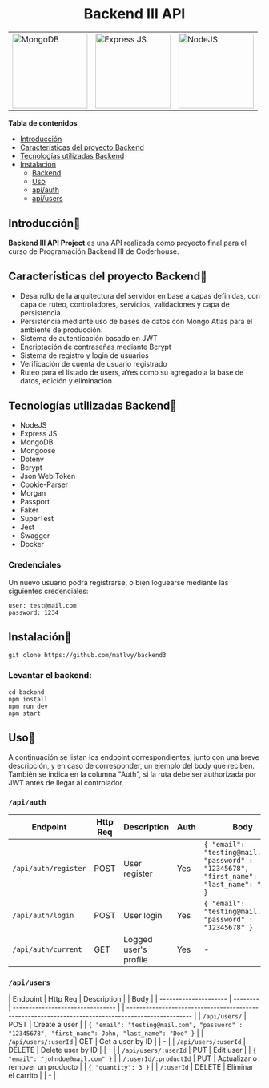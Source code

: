 <div align="center">

# Backend III API

<table class="no-border">
  <tr>
    <td><a href="https://github.com/aregtech/areg-sdk/actions/workflows/msbuild.yml" alt="MS Build"><img src="https://amsilabs.com/wp-content/uploads/2021/01/MongoDB-1.jpg" alt="MongoDB" style="width: 150px;"/></a></td>
    <td><a href="https://expressjs.com/es/"><img src="https://adware-technologies.s3.amazonaws.com/uploads/technology/thumbnail/20/express-js.png" alt="Express JS" style="width: 150px;"/></a></td>
        <td><a href="https://github.com/aregtech/areg-sdk/actions/workflows/codeql-analysis.yml"><img src="https://nodejs.org/static/images/logo.svg" alt="NodeJS" style="width: 150px;"/></a></td>
  </tr>
</table>
</div>

**Tabla de contenidos**

- [Introducción](#introducción)
- [Características del proyecto Backend](#características-del-proyecto-backend)
- [Tecnologías utilizadas Backend](#tecnologías-utilizadas-backend)
- [Instalación](#instalación)
  - [Backend](#levantar-el-backend)
  - [Uso](#uso)
  - [api/auth](#apiauth)
  - [api/users](#apiusers)

## Introducción📌

**Backend III API Project** es una API realizada como proyecto final para el curso de Programación Backend III de Coderhouse.

## Características del proyecto Backend📌

- Desarrollo de la arquitectura del servidor en base a capas definidas, con capa de ruteo, controladores, servicios, validaciones y capa de persistencia.
- Persistencia mediante uso de bases de datos con Mongo Atlas para el ambiente de producción.
- Sistema de autenticación basado en JWT
- Encriptación de contraseñas mediante Bcrypt
- Sistema de registro y login de usuarios
- Verificación de cuenta de usuario registrado
- Ruteo para el listado de users, aYes como su agregado a la base de datos, edición y eliminación

## Tecnologías utilizadas Backend📌

- NodeJS
- Express JS
- MongoDB
- Mongoose
- Dotenv
- Bcrypt
- Json Web Token
- Cookie-Parser
- Morgan
- Passport
- Faker
- SuperTest
- Jest
- Swagger
- Docker

### Credenciales

Un nuevo usuario podra registrarse, o bien loguearse mediante las siguientes credenciales:

```
user: test@mail.com
password: 1234
```

## Instalación📌

```
git clone https://github.com/matlvy/backend3

```

### Levantar el backend:

```
cd backend
npm install
npm run dev
npm start

```

## Uso📌

A continuación se listan los endpoint correspondientes, junto con una breve descripción, y en caso de corresponder, un ejemplo del body que reciben. También se indica en la columna "Auth", si la ruta debe ser authorizada por JWT antes de llegar al controlador.

### `/api/auth`

| Endpoint             | Http Req | Description           | Auth | Body                                                                                               |
| -------------------- | -------- | --------------------- | ---- | -------------------------------------------------------------------------------------------------- |
| `/api/auth/register` | POST     | User register         | Yes  | `{ "email": "testing@mail.com", "password" : "12345678", "first_name": John, "last_name": "Doe" }` |
| `/api/auth/login`    | POST     | User login            | Yes  | `{ "email": "testing@mail.com", "password" : "12345678" }`                                         |
| `/api/auth/current`  | GET      | Logged user's profile | Yes  | -                                                                                                  |

### `/api/users`

| Endpoint | Http Req | Description | | Body |
| --------------------- | -------- | -------------------------------- | | -------------------------------------------------------------------------------------------------- |
| `/api/users/` | POST | Create a user | | `{ "email": "testing@mail.com", "password" : "12345678", "first_name": John, "last_name": "Doe" }` |
| `/api/users/:userId` | GET | Get a user by ID | | - |
| `/api/users/:userId` | DELETE | Delete user by ID | | - |
| `/api/users/:userId` | PUT | Edit user | | `{ "email": "johndoe@mail.com" }` |
| `/:userId/:productId` | PUT | Actualizar o remover un producto | | `{ "quantity": 3 }` |
| `/:userId` | DELETE | Eliminar el carrito | | - |
